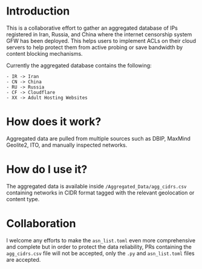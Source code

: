 # Introduction

This is a collaborative effort to gather an aggregated database of IPs registered in Iran, Russia, and China where the internet censorship system GFW has been deployed. This helps users to implement ACLs on their cloud servers to help protect them from active probing or save bandwidth by content blocking mechanisms.

Currently the aggregated database contains the following:

```
- IR -> Iran
- CN -> China
- RU -> Russia
- CF -> Cloudflare
- XX -> Adult Hosting Websites
```

# How does it work?

Aggregated data are pulled from multiple sources such as DBIP, MaxMind Geolite2, ITO, and manually inspected networks.

# How do I use it?

The aggregated data is available inside `/Aggregated_Data/agg_cidrs.csv` containing networks in CIDR format tagged with the relevant geolocation or content type.

# Collaboration

I welcome any efforts to make the `asn_list.toml` even more comprehensive and complete but in order to protect the data reliability, PRs containing the `agg_cidrs.csv` file will not be accepted, only the `.py` and `asn_list.toml` files are accepted.
